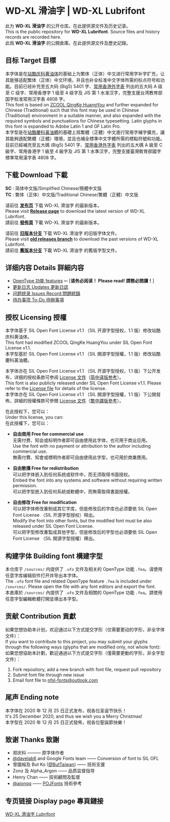 # WD-XL 滑油字 | WD-XL Lubrifont

此为 **WD-XL 滑油字** 的公开仓库。在此提供源文件及历史记录。  
This is the public repository for **WD-XL Lubrifont**. Source files and history records are recorded here.  
此爲 **WD-XL 滑油字** 的公開倉庫。在此提供源文件及歷史記錄。


## 目标 Target 目標

本字体是在[站酷庆科黄油体](https://www.github.com/googlefonts/zcool-qingke-huangyou)的基础上为繁体（正体）中文进行常用字补字扩充，让其能够适配繁体（正体）中文环境，并且也补全标准中文字体所需的标点符号和功能。目前已经补充至五大码 (Big5) 5401 字、[常用香港外字表](https://github.com/ichitenfont/suppchara) 列出的五大码 A 级至 C 级字、常用香港字 1 级至 4 级字及 JIS 第 1 水准汉字，完整支援台湾教育部国字标准常用汉字表 4808 字。  
This font is based on [ZCOOL QingKe HuangYou](https://www.github.com/googlefonts/zcool-qingke-huangyou) and further expanded for Chinese (Traditional) such that this font may be used in Chinese (Traditional) environment in a suitable manner, and also expanded with the required symbols and punctuations for Chinese typesetting. Latin glyphs in this font is expanded to Adobe Latin 1 and GF Latin Pro.  
本字型是在[站酷慶科黃油體](https://www.github.com/googlefonts/zcool-qingke-huangyou)的基礎上爲繁體（正體）中文進行常用字補字擴充，讓其能夠適配繁體（正體）環境，並且也補全標準中文字體所需的標點符號和功能。目前已經補充至五大碼 (Big5) 5401 字、[常用香港外字表](https://github.com/ichitenfont/suppchara) 列出的五大碼 A 級至 C 級字、常用香港字 1 級至 4 級字及 JIS 第 1 水準汉字，完整支援臺灣敎育部國字標準常用漢字表 4808 字。  


## 下载 Download 下載

**SC** : 简体中文版/Simplified Chinese/簡體中文版  
**TC** : 繁体（正体）中文版/Traditional Chinese/繁體（正體）中文版

请前往 **[发布页](https://github.com/NightFurySL2001/WD-XL-font/releases)** 下载 WD-XL 滑油字 的最新版本。  
Please visit **[Release page](https://github.com/NightFurySL2001/WD-XL-font/releases)** to download the latest version of WD-XL Lubrifont.  
請前往 **[發佈頁](https://github.com/NightFurySL2001/WD-XL-font/releases)** 下載 WD-XL 滑油字 的最新版本。

请前往 **[旧版本分支](https://github.com/NightFurySL2001/WD-XL-font/tree/old-releases)** 下载 WD-XL 滑油字 的旧版字体文件。  
Please visit **[old releases branch](https://github.com/NightFurySL2001/WD-XL-font/tree/old-releases)** to download the past versions of WD-XL Lubrifont.  
請前往 **[舊版本分支](https://github.com/NightFurySL2001/WD-XL-font/tree/old-releases)** 下載 WD-XL 滑油字 的舊版字型文件。

## 详细内容 Details 詳細内容

- [OpenType 功能 features](./FEATURES.md) ⇦ [**请务必阅读！ Please read! 請務必閲讀！**]
- [更新日志 Updates 更新日誌](./UPDATES.md)
- [问题统录 Issues Record 問題統錄](./ISSUE_RECORD.md)
- [待办事项 To-Do 待辦事項](./TO_DO.md)

## 授权 Licensing 授權

本字体基于 SIL Open Font License v1.1 （SIL 开源字型授权，1.1 版）修改站酷庆科黄油体。  
This font had modified ZCOOL QingKe HuangYou under SIL Open Font License v1.1.  
本字型基於 SIL Open Font License v1.1 （SIL 開源字型授權，1.1 版）修改站酷慶科黃油體。

本字体亦在 SIL Open Font License v1.1 （SIL 开源字型授权，1.1 版）下公开发布，详细的授权条款可参阅 [License 文件](./LICENSE.txt)（[简中译版参考](./LICENSE_ZHS.txt)）。  
This font is also publicly released under SIL Open Font License v1.1. Please refer to the [License file](./LICENSE.txt) for details of the license.  
本字体亦在 SIL Open Font License v1.1 （SIL 開源字型授權，1.1 版）下公開發佈，詳細的授權條款可參閲 [License 文件](./LICENSE.txt)（[繁中譯版參考](./LICENSE_ZHT.txt)）。 

在此授权下，您可以：  
Under this license, you can:  
在此授權下，您可以：  
- **自由商用 Free for commercial use**  
无需付费、知会或标明作者即可自由使用此字体，也可用于商业应用。  
Use the font with no payment or attribution to the author including commercial use.  
無需付費、知會或標明作者即可自由使用此字型，也可用於商業應用。
  
- **自由散播 Free for redistribution**  
可以把字体嵌入到任何系统或软件中，而无须取得书面授权。  
Embed the font into any systems and software without requiring written permission.  
可以把字型嵌入到任何系統或軟體中，而無需取得書面授權。
  
- **自由修改 Free for modification**  
可以把字体修改重制成其它字库，但是修改后的字库也必须要依 SIL Open Font License （SIL 开源字型授权）释出。  
Modify the font into other fonts, but the modified font must be also released under SIL Open Font License.  
可以把字型修改重製成其他字型，但是修改后的字型也必須要依 SIL Open Font License （SIL 開源字型授權）釋出。  

## 构建字体 Building font 構建字型

本仓库于 `/sources/` 内提供了 `.ufo` 文件及相关的 OpenType 功能 `.fea`。请使用任意字库编辑软件打开并导出本字体。  
The `.ufo` font file and related OpenType feature `.fea` is included under `/sources/`. Please open the file with any font editors and export the font.  
本倉庫於 `/sources/` 內提供了 `.ufo` 文件及相關的 OpenType 功能 `.fea`。請使用任意字型編輯軟體打開並導出本字型。

## 贡献 Contribution 貢獻

如果您想协助本计划，欢迎通过以下方式提交字形（仅需要更动的字形，非全字体文件）：  
If you want to contribute to this project, you may submit your glyphs through the following ways (glyphs that are modified only, not whole font):
如果您想協助本計劃，歡迎通過以下方式提交字形（僅需要更動的字形，非全字型文件）：

1. Fork repository, add a new branch with font file, request pull repository
2. Submit font file through new issue
3. Email font file to nfsl-fonts@outlook.com

## 尾声 Ending note

本字体在 2020 年 12 月 25 日正式发布，祝各位圣诞节快乐！  
It's 25 December 2020, and thus we wish you a Merry Christmas!  
本字型在 2020 年 12 月 25 日正式發佈，祝各位聖誕節快樂！

## 致谢 Thanks 致謝

- 郑庆科 ——— 原字体作者
- [@davelab6](https://github.com/davelab6) and Google Fonts team —— Conversion of font to SIL OFL
- 曾國榕及 But Ko ([@ButTaiwan](https://github.com/ButTaiwan)) —— 技術支援
- Zonz 及 Alpha_Argon —— 品质监督指导
- Henry Chan —— 技術顧問及監督
- [@aiongg](https://github.com/aiongg/) —— [POJFonts](https://github.com/aiongg/POJFonts) 技術參考

## 专页链接 Display page 專頁鏈接

[WD-XL 滑油字 *Lubrifont*](https://nightfurysl2001.github.io/WD-XL/)